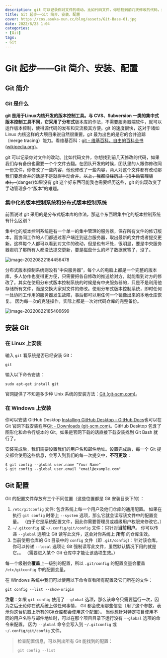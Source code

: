 ```yaml
---
description: git 可以记录你对文件的改动。比如代码文件，你想找到前几天修改的代码，如果我们存有备份也需要一个个文件去翻。在团队开发的时候，团队里的人跟你修改同一份文件，你修改了一些内容，他也修改了一些内容，两人对这个文件都有改动那我们要想合并的话是不是就得手动合并。以上，我都没经历过（指手动管理版本）。{danger}如果没有 git 这个好东西可能我也需要经历这些，git 的出现改变了手动管理多个“版本”的难题。 前面说过 git 采用的是分布式版本库的作法，那这个东西跟集中化的版本控制系统有什么区别？
title: Git 起步——Git 简介、安装、配置
cover: https://cos.asuka-xun.cc/blog/assets/Git-Base-01.jpg
date: 2022/8/23 1:04
categories:
- [Git]
tags:
- Git
---
```

# Git 起步——Git 简介、安装、配置

## Git 简介

### Git 是什么

**git **是用于Linux内核开发的版本控制工具。与 CVS、Subversion 一类的集中式版本控制工具不同，它采用了**分布式**版本库的作法，不需要服务器端软件，就可以运作版本控制，使得源代码的发布和交流极其方便。git 的速度很快，这对于诸如 Linux 内核这样的大项目来说自然很重要。git 最为出色的是它的合并追踪（merge tracing）能力。看维基百科：[git - 维基百科，自由的百科全书 (wikipedia.org)](https://zh.wikipedia.org/zh-cn/Git)。

git 可以记录你对文件的改动。比如代码文件，你想找到前几天修改的代码，如果我们存有备份也需要一个个文件去翻。在团队开发的时候，团队里的人跟你修改同一份文件，你修改了一些内容，他也修改了一些内容，两人对这个文件都有改动那我们要想合并的话是不是就得手动合并。~~以上，我都没经历过（指手动管理版本）。~~{danger}如果没有 git 这个好东西可能我也需要经历这些，git 的出现改变了手动管理多个“版本”的难题。

### 集中化的版本控制系统和分布式版本控制系统

前面说过 git 采用的是分布式版本库的作法，那这个东西跟集中化的版本控制系统有什么区别？

集中化的版本控制系统是有一个单一的集中管理的服务器，保存所有文件的修订版本，而协同工作的人们都通过客户端连到这台服务器，取出最新的文件或者提交更新。这样每个人都可以看到对文件的改动，但是也有坏处，很明显，要是中央服务器宕机了那所有人都没法提交更新，要是磁盘什么的坏了数据就寄了，没了。

![image-20220822184456478](https://cos.asuka-xun.cc/blog/image-20220822184456478.png)

分布式版本控制系统则没有“中央服务器”，每个人的电脑上都是一个完整的版本库，多人协作也变得更方便，只需要把各自修改的推送给对方，就能看到对方的修改了。其实在使用分布式版本控制系统的时候是有中央服务器的，只是不是利用他存储所有文件，而是交换大家对文件的修改。使用分布式版本控制系统，即时任何一处协同工作用的服务器发生故障，事后都可以用任何一个镜像出来的本地仓库恢复。 因为每一次的克隆操作，实际上都是一次对代码仓库的完整备份。

![image-20220822185406699](https://cos.asuka-xun.cc/blog/image-20220822185406699.png)

## 安装 Git

### 在 Linux 上安装

输入 `git` 看系统是否已经安装 Git：

```shell
git
```

输入以下命令安装：

```shell
sudo apt-get install git
```

官网提供了不知道多少种 Unix 系统的安装方法：[Git (git-scm.com)](https://git-scm.com/download/linux)。

### 在 Windows 上安装

你可以安装 GitHub Desktop [Installing GitHub Desktop - GitHub Docs](https://docs.github.com/cn/desktop/installing-and-configuring-github-desktop/installing-and-authenticating-to-github-desktop/installing-github-desktop)也可以在 Git 官网下载安装程序[Git - Downloads (git-scm.com)](https://git-scm.com/downloads)。GitHub Desktop 包含了图形化和命令行版本的 Git。如果是官网下载的话直接下载安装找到 Git Bash 就行了。

安装完成后，我们需要设置我们的用户名和邮件地址。设置完成后，每一个 Git 提交都会使用这些信息，会写入到我们的每一次提交中，**不可更改**：

```shell
$ git config --global user.name "Your Name"
$ git config --global user.email "email@example.com"
```

## Git 配置

Git 的配置文件存放有三个不同位置（这些位置都是 Git 安装目录下的）：

1. `/etc/gitconfig` 文件: 包含系统上每一个用户及他们仓库的通用配置。 如果在执行 `git config` 时带上 `--system` 选项，那么它就会读写该文件中的配置变量。 （由于它是系统配置文件，因此你需要管理员或超级用户权限来修改它。）
2. `~/.gitconfig` 或 `~/.config/git/config` 文件：只针对**当前用户**。 你可以传递 `--global` 选项让 Git 读写此文件，这会对你系统上 **所有** 的仓库生效。
3. 当前使用仓库的 Git 目录中的 `config` 文件（即 `.git/config`）：针对该仓库。 你可以传递 `--local` 选项让 Git 强制读写此文件，虽然默认情况下用的就是它。。 （需要进入某个 Git 仓库中才能让该选项生效。）

每一个级别会**覆盖**上一级别的配置，所以 `.git/config` 的配置变量会覆盖 `/etc/gitconfig` 中的配置变量。

在 Windows 系统中我们可以使用以下命令查看所有配置及它们所在的文件：

```shell
git config --list --show-origin
```

**注意**：如果 `git config` 使用了 `--global` 选项，那么该命令只需要运行一次，因为之后无论你在该系统上做任何事情， Git 都会使用那些信息（用了这个参数，表示你这台机器上所有的Git仓库都会使用这个配置）。 当你想针对特定项目使用不同的用户名称与邮件地址时，可以在那个项目目录下运行没有 `--global` 选项的命令来配置。 因为 `--global` 命令会写入到 `~/.gitconfig` 或 `~/.config/git/config` 文件。

> 检查配置信息，可以列出所有 Git 能找到的配置：
>
> ```shell
> git config --list
> ```
